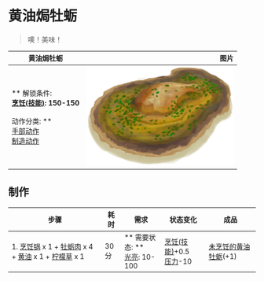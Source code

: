 # 黄油焗牡蛎  
> 噢！美味！  
  
  黄油焗牡蛎  |   图片   
 ----  |  ----:   
 ** 解锁条件: **<br>[烹饪(技能)](Skill_Cooking.md): 150-150<br><br>** 动作分类: **<br>[手部动作](HandAction.md)<br>[制造动作](CraftAction.md)  |  <img decoding="async" src="Sprite/ButterBakedOyster.png" href="a.md" style="max-width:300px;max-height:300px;">   
  
## 制作  
步骤  |  耗时  |  需求  |  状态变化  |  成品  
----  |  ----  |  ----  |  ----  |  ----  
1. [烹饪锅](CookingPot.md) x 1 + [牡蛎肉](OysterMeat.md) x 4 + [黄油](Butter.md) x 1 + [柠檬草](LemongrassStalks.md) x 1  |  30分  |  ** 需要状态: **<br>[光亮](Light.md): 10-100  |  [烹饪(技能)](Skill_Cooking.md)+0.5<br>[压力](Stress.md)-10  |  [未烹饪的黄油牡蛎](ButterBakedOystersUncooked.md)(+1)  


<script>document.title="黄油焗牡蛎 - 卡牌生存百科 Card Survival Wiki";</script>